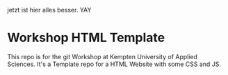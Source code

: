 jetzt ist hier alles besser. YAY

# Workshop HTML Template
This repo is for the git Workshop at Kempten University of Applied Sciences.
It's a Template repo for a HTML Website with some CSS and JS.
